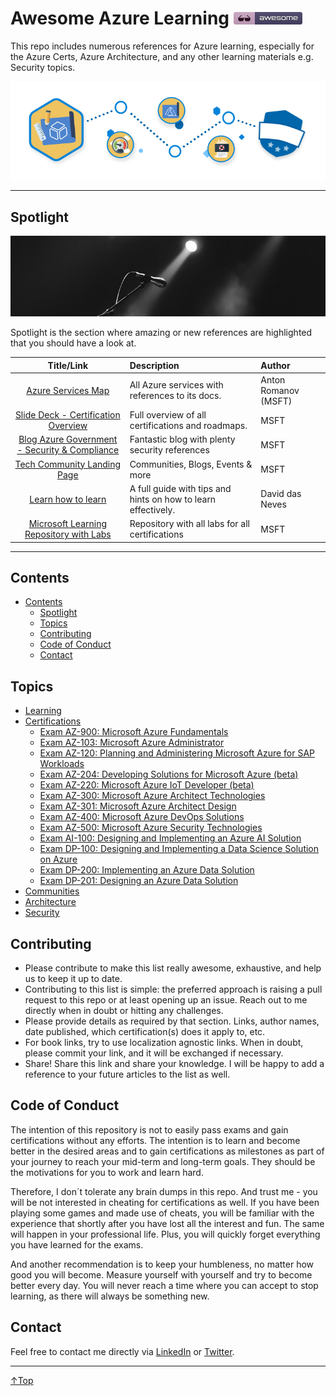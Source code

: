 # Awesome Azure Learning [![Awesome](./img/awesome.png)](https://github.com/sindresorhus/awesome)
This repo includes numerous references for Azure learning, especially for the Azure Certs, Azure Architecture, and any other learning materials e.g. Security topics.

![Learn](/img/learn.png)
______

## Spotlight

![Learn](/img/spotlight.png)

Spotlight is the section where amazing or new references are highlighted that you should have a look at.



|                                               Title/Link                                                | Description                                                   | Author               |
| :-----------------------------------------------------------------------------------------------------: | :------------------------------------------------------------ | :------------------- |
|                        [Azure Services Map](https://aka.ms/azure-services-map/)                         | All Azure services with references to its docs.               | Anton Romanov (MSFT) |
| [Slide Deck - Certification Overview](https://query.prod.cms.rt.microsoft.com/cms/api/am/binary/RWtQJJ) | Full overview of all certifications and roadmaps.             | MSFT                 |
|        [Blog Azure Government - Security & Compliance](https://devblogs.microsoft.com/azuregov/)        | Fantastic blog with plenty security references                | MSFT                 |
|                   [Tech Community Landing Page](https://techcommunity.microsoft.com/)                   | Communities, Blogs, Events & more                             | MSFT                 |
|         [Learn how to learn](https://medium.com/@DaviddasNeves/learn-how-to-learn-a55910604b4e)         | A full guide with tips and hints on how to learn effectively. | David das Neves      |
|             [Microsoft Learning Repository with Labs](https://github.com/MicrosoftLearning)             | Repository with all labs for all certifications               | MSFT                 |
______


## Contents
- [Contents](#contents)
    - [Spotlight](#spotlight)
    - [Topics](#topics)
    - [Contributing](#contributing)
    - [Code of Conduct](#code-of-conduct)
    - [Contact](#contact)


## Topics
- [Learning](./topics/learning.md)
- [Certifications](./topics/certifications/certifications.md)
    - [Exam AZ-900: Microsoft Azure Fundamentals](./topics/certifications/az-900.md)
    - [Exam AZ-103: Microsoft Azure Administrator](./topics/certifications/az-103.md)
    - [Exam AZ-120: Planning and Administering Microsoft Azure for SAP Workloads](./topics/certifications/az-120.md)
    - [Exam AZ-204: Developing Solutions for Microsoft Azure (beta)](./topics/certifications/az-204.md)
    - [Exam AZ-220: Microsoft Azure IoT Developer (beta)](./topics/certifications/az-220.md)
    - [Exam AZ-300: Microsoft Azure Architect Technologies](./topics/certifications/az-300.md)
    - [Exam AZ-301: Microsoft Azure Architect Design](./topics/certifications/az-301.md)
    - [Exam AZ-400: Microsoft Azure DevOps Solutions](./topics/certifications/az-400.md)
    - [Exam AZ-500: Microsoft Azure Security Technologies](./topics/certifications/az-500.md)
    - [Exam AI-100: Designing and Implementing an Azure AI Solution](./topics/certifications/az-500.md)
    - [Exam DP-100: Designing and Implementing a Data Science Solution on Azure](./topics/certifications/dp-100.md)
    - [Exam DP-200: Implementing an Azure Data Solution](./topics/certifications/dp-200.md)
    - [Exam DP-201: Designing an Azure Data Solution](./topics/certifications/dp-201.md)
- [Communities](./topics/communities.md)
- [Architecture](./topics/architecture.md)
- [Security](./topics/security.md)


## Contributing
- Please contribute to make this list really awesome, exhaustive, and help us to keep it up to date.
- Contributing to this list is simple: the preferred approach is raising a pull request to this repo or at least opening up an issue. Reach out to me directly when in doubt or hitting any challenges.
- Please provide details as required by that section.  Links, author names, date published, which certification(s) does it apply to, etc.
- For book links, try to use localization agnostic links. When in doubt, please commit your link, and it will be exchanged if necessary.
- Share! Share this link and share your knowledge. I will be happy to add a reference to your future articles to the list as well.

## Code of Conduct
The intention of this repository is not to easily pass exams and gain certifications without any efforts. The intention is to learn and become better in the desired areas and to gain certifications as milestones as part of your journey to reach your mid-term and long-term goals. They should be the motivations for you to work and learn hard.

Therefore, I don´t tolerate any brain dumps in this repo. And trust me - you will be not interested in cheating for certifications as well. If you have been playing some games and made use of cheats, you will be familiar with the experience that shortly after you have lost all the interest and fun. The same will happen in your professional life. Plus, you will quickly forget everything you have learned for the exams.

And another recommendation is to keep your humbleness, no matter how good you will become. Measure yourself with yourself and try to become better every day. You will never reach a time where you can accept to stop learning, as there will always be something new.

## Contact
Feel free to contact me directly via [LinkedIn](https://www.linkedin.com/in/daviddasneves/) or [Twitter](https://twitter.com/david_das_neves).

___
[↑Top](#awesome-azure-learning-awesomeimgawesomepnghttpsgithubcomsindresorhusawesome "Back to the top.")